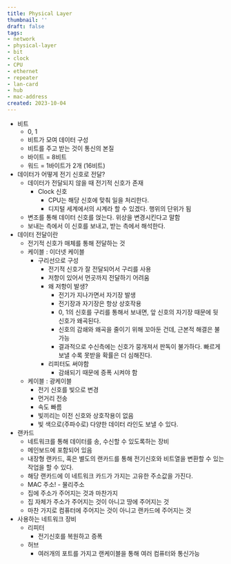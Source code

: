 ```yaml
---
title: Physical Layer
thumbnail: ''
draft: false
tags:
- network
- physical-layer
- bit
- clock
- CPU
- ethernet
- repeater
- lan-card
- hub
- mac-address
created: 2023-10-04
---
```


* 비트
  * 0, 1
  * 비트가 모여 데이터 구성
  * 비트를 주고 받는 것이 통신의 본질
  * 바이트 = 8비트
  * 워드 = 1바이트가 2개 (16비트)
* 데이터가 어떻게 전기 신호로 전달?
  * 데이터가 전달되지 않을 때 전기적 신호가 존재
    * Clock 신호
      * CPU는 해당 신호에 맞춰 일을 처리한다.
      * 디지털 세계에서의 시계라 할 수 있겠다. 행위의 단위가 됨
  * 변조를 통해 데이터 신호를 얹는다. 위상을 변경시킨다고 말함
  * 보내는 측에서 이 신호를 보내고, 받는 측에서 해석한다.
* 데이터 전달이란
  * 전기적 신호가 매체를 통해 전달하는 것
  * 케이블 : 이더넷 케이블
    * 구리선으로 구성
      * 전기적 신호가 잘 전달되어서 구리를 사용
      * 저항이 있어서 먼곳까지 전달하기 어려움
      * 왜 저항이 발생?
        * 전기가 지나가면서 자기장 발생
        * 전기장과 자기장은 항상 상호작용
        * 0, 1의 신호를 구리를 통해서 보내면, 앞 신호의 자기장 때문에 뒷 신호가 왜곡된다.
        * 신호의 감쇄와 왜곡을 줄이기 위해 꼬아둔 건데, 근본적 해결은 불가능
        * 결과적으로 수신측에는 신호가 뭉개져서 판독이 불가하다. 빠르게 보낼 수록 못받을 확률은 더 심해진다.
      * 리피터도 써야함
        * 감쇄되기 때문에 증폭 시켜야 함
  * 케이블 : 광케이블
    * 전기 신호를 빛으로 변경
    * 먼거리 전송
    * 속도 빠름
    * 빛끼리는 이전 신호와 상호작용이 없음
    * 빛 색으로(주파수로) 다양한 데이터 라인도 보낼 수 있다.
* 랜카드
  * 네트워크를 통해 데이터를 송, 수신할 수 있도록하는 장비
  * 메인보드에 포함되어 있음
  * 내장형 랜카드, 혹은 별도의 랜카드를 통해 전기신호와 비트열을 변환할 수 있는 작업을 할 수 있다.
  * 해당 랜카드에 이 네트워크 카드가 가지는 고유한 주소값을 가진다.
  * MAC 주소! - 물리주소
  * 집에 주소가 주어지는 것과 마찬가지
  * 집 자체가 주소가 주어지는 것이 아니고 땅에 주어지는 것
  * 마찬 가지로 컴퓨터에 주어지는 것이 아니고 랜카드에 주어지는 것
* 사용하는 네트워크 장비
  * 리피터
    * 전기신호를 복원하고 증폭
  * 허브
    * 여러개의 포트를 가지고 랜케이블을 통해 여러 컴퓨터와 통신가능
